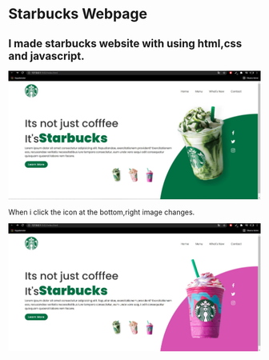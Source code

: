 # Starbucks Webpage
## I made starbucks website with using html,css and javascript.

![image](/starbucks1.JPG)

When i click the icon at the bottom,right image changes.


![image](/starbucks2.JPG)
